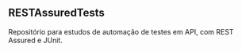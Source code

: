 ## RESTAssuredTests

Repositório para estudos de automação de testes em API, com REST Assured e JUnit.
